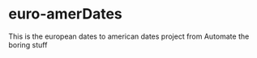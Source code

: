 # euro-amerDates
This is the european dates to american dates project from Automate the boring stuff
